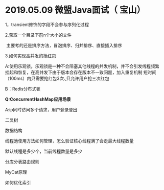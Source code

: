 # 2019.05.09 微盟Java面试（ 宝山）

1，transient修饰的字段不会参与序列化过程

2.获取一个目录下前n个大小的文件

​	主要考的还是排序方法，冒泡排序、归并排序、直接插入排序

3.如何实现高并发的抢红包

 A:使用乐观锁，乐观锁是一种不会阻塞其他线程的并发机制，并不会引发线程频繁挂起和恢复，在高并发下由于版本会存在版本不一致问题，加入重复机制  短时间（100ms）内只需要抢红包3次.,只允许用户抢三次红包

B：Redis分布式锁



**Q:ConcurrentHashMap应用场景**

A:ip同时访问多个请求，用户登录登出

二叉树

数据结构



线程池使用方法如何管理，怎么验证核心线程满了会走最大线程数量

默认线程是多少个，当前线程数量是多少

分库分表路由规则

MyCat原理

如何优化索引

